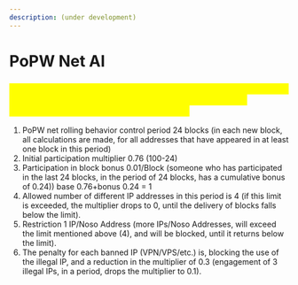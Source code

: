 ```yaml
---
description: (under development)
---
```


# PoPW Net AI

### <mark style="color:yellow;">The Noso Popwnet goal is equitable coin distribution rewarding preferred participation with a heavier weight over non preferred. PoPWnet ruleset is as follows.</mark>



1. PoPW net rolling behavior control period 24 blocks (in each new block, all calculations are made, for all addresses that have appeared in at least one block in this period)
2. Initial participation multiplier 0.76 (100-24)
3. Participation in block bonus 0.01/Block (someone who has participated in the last 24 blocks, in the period of 24 blocks, has a cumulative bonus of 0.24)) base 0.76+bonus 0.24 = 1
4. Allowed number of different IP addresses in this period is 4 (if this limit is exceeded, the multiplier drops to 0, until the delivery of blocks falls below the limit).
5. Restriction 1 IP/Noso Address (more IPs/Noso Addresses, will exceed the limit mentioned above (4), and will be blocked, until it returns below the limit).
6. The penalty for each banned IP (VPN/VPS/etc.) is, blocking the use of the illegal IP, and a reduction in the multiplier of 0.3 (engagement of 3 illegal IPs, in a period, drops the multiplier to 0.1).
